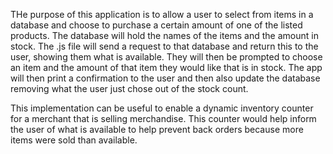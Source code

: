 THe purpose of this application is to allow a user to select from items in a database and choose to purchase a certain amount of one of the listed products. The database will hold the names of the items and the amount in stock. The .js file will send a request to that database and return this to the user, showing them what is available. They will then be prompted to choose an item and the amount of that item they would like that is in stock. The app will then print a confirmation to the user and then also update the database removing what the user just chose out of the stock count.

This implementation can be useful to enable a dynamic inventory counter for a merchant that is selling merchandise. This counter would help inform the user of what is available to help prevent back orders because more items were sold than available.